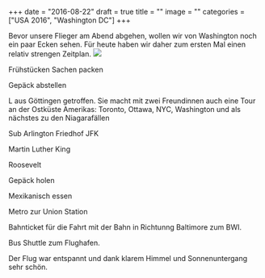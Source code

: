 +++
date = "2016-08-22"
draft = true
title = ""
image = ""
categories = ["USA 2016", "Washington DC"]
+++

Bevor unsere Flieger am Abend abgehen,
wollen wir von Washington 
noch ein paar Ecken sehen. 
Für heute haben wir daher zum ersten Mal einen
relativ strengen Zeitplan. 
![](/images/2016-08-00_.jpg)

Frühstücken 
Sachen packen

Gepäck abstellen

L aus Göttingen getroffen. Sie macht mit zwei Freundinnen auch eine Tour an der Ostküste Amerikas: Toronto, Ottawa, NYC, Washington
und als nächstes zu den Niagarafällen

Sub
Arlington Friedhof
JFK

Martin Luther King

Roosevelt

Gepäck holen

Mexikanisch essen

Metro zur Union Station

Bahnticket für die Fahrt mit der Bahn 
in Richtunng Baltimore zum BWI. 

Bus Shuttle zum Flughafen. 

Der Flug war entspannt und dank
klarem Himmel und Sonnenuntergang sehr schön. 
